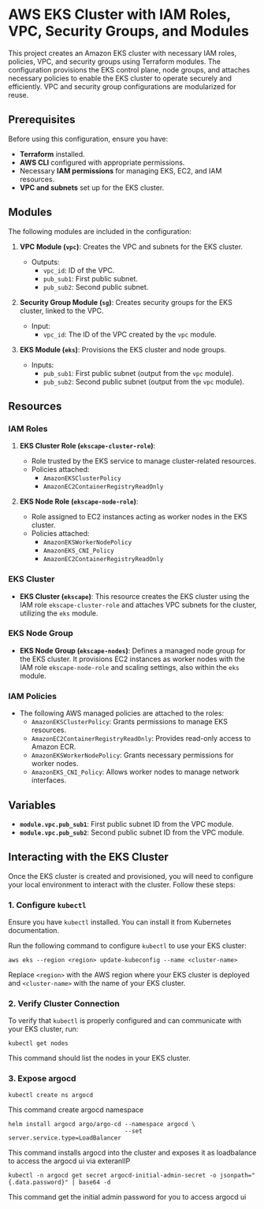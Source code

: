 # AWS EKS Cluster with IAM Roles, VPC, Security Groups, and Modules

This project creates an Amazon EKS cluster with necessary IAM roles, policies, VPC, and security groups using Terraform modules. The configuration provisions the EKS control plane, node groups, and attaches necessary policies to enable the EKS cluster to operate securely and efficiently. VPC and security group configurations are modularized for reuse.

## Prerequisites

Before using this configuration, ensure you have:

- **Terraform** installed.
- **AWS CLI** configured with appropriate permissions.
- Necessary **IAM permissions** for managing EKS, EC2, and IAM resources.
- **VPC and subnets** set up for the EKS cluster.

## Modules

The following modules are included in the configuration:

1. **VPC Module (`vpc`)**: Creates the VPC and subnets for the EKS cluster.
    
    - Outputs:
        - `vpc_id`: ID of the VPC.
        - `pub_sub1`: First public subnet.
        - `pub_sub2`: Second public subnet.
2. **Security Group Module (`sg`)**: Creates security groups for the EKS cluster, linked to the VPC.
    
    - Input:
        - `vpc_id`: The ID of the VPC created by the `vpc` module.
3. **EKS Module (`eks`)**: Provisions the EKS cluster and node groups.
    
    - Inputs:
        - `pub_sub1`: First public subnet (output from the `vpc` module).
        - `pub_sub2`: Second public subnet (output from the `vpc` module).

## Resources

### IAM Roles

1. **EKS Cluster Role (`ekscape-cluster-role`)**:
    
    - Role trusted by the EKS service to manage cluster-related resources.
    - Policies attached:
        - `AmazonEKSClusterPolicy`
        - `AmazonEC2ContainerRegistryReadOnly`
2. **EKS Node Role (`ekscape-node-role`)**:
    
    - Role assigned to EC2 instances acting as worker nodes in the EKS cluster.
    - Policies attached:
        - `AmazonEKSWorkerNodePolicy`
        - `AmazonEKS_CNI_Policy`
        - `AmazonEC2ContainerRegistryReadOnly`

### EKS Cluster

- **EKS Cluster (`ekscape`)**: This resource creates the EKS cluster using the IAM role `ekscape-cluster-role` and attaches VPC subnets for the cluster, utilizing the `eks` module.

### EKS Node Group

- **EKS Node Group (`ekscape-nodes`)**: Defines a managed node group for the EKS cluster. It provisions EC2 instances as worker nodes with the IAM role `ekscape-node-role` and scaling settings, also within the `eks` module.

### IAM Policies

- The following AWS managed policies are attached to the roles:
    - `AmazonEKSClusterPolicy`: Grants permissions to manage EKS resources.
    - `AmazonEC2ContainerRegistryReadOnly`: Provides read-only access to Amazon ECR.
    - `AmazonEKSWorkerNodePolicy`: Grants necessary permissions for worker nodes.
    - `AmazonEKS_CNI_Policy`: Allows worker nodes to manage network interfaces.

## Variables

- **`module.vpc.pub_sub1`**: First public subnet ID from the VPC module.
- **`module.vpc.pub_sub2`**: Second public subnet ID from the VPC module.


## Interacting with the EKS Cluster

Once the EKS cluster is created and provisioned, you will need to configure your local environment to interact with the cluster. Follow these steps:

### 1. Configure `kubectl`

Ensure you have `kubectl` installed. You can install it from Kubernetes documentation.

Run the following command to configure `kubectl` to use your EKS cluster:

`aws eks --region <region> update-kubeconfig --name <cluster-name>`

Replace `<region>` with the AWS region where your EKS cluster is deployed and `<cluster-name>` with the name of your EKS cluster.

### 2. Verify Cluster Connection

To verify that `kubectl` is properly configured and can communicate with your EKS cluster, run:

`kubectl get nodes`

This command should list the nodes in your EKS cluster.


### 3. Expose argocd


```
kubectl create ns argocd
```

This command create argocd namespace

```
helm install argocd argo/argo-cd --namespace argocd \
                                 --set server.service.type=LoadBalancer
```

This command installs argocd into the cluster and exposes it as loadbalance to access the argocd ui via exteranlIP

```
kubectl -n argocd get secret argocd-initial-admin-secret -o jsonpath="{.data.password}" | base64 -d
```

This command get the initial admin password for you to access argocd ui
